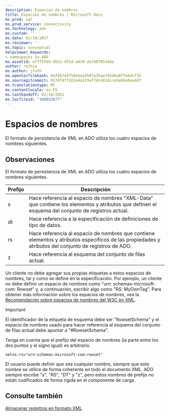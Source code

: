 ```yaml
---
description: Espacios de nombres
title: Espacios de nombres | Microsoft Docs
ms.prod: sql
ms.prod_service: connectivity
ms.technology: ado
ms.custom: ''
ms.date: 01/19/2017
ms.reviewer: ''
ms.topic: conceptual
helpviewer_keywords:
- namespaces in ADO
ms.assetid: efff5569-db52-451d-a039-2e74870534da
author: rothja
ms.author: jroth
ms.openlocfilehash: 6a7657e9758ebaa3507a35aef65d6a077e4dcf35
ms.sourcegitcommit: 917df4ffd22e4a229af7dc481dcce3ebba0aa4d7
ms.translationtype: MT
ms.contentlocale: es-ES
ms.lasthandoff: 02/10/2021
ms.locfileid: "100032677"
---
```

# <a name="namespaces"></a>Espacios de nombres
El formato de persistencia de XML en ADO utiliza los cuatro espacios de nombres siguientes.  
  
## <a name="remarks"></a>Observaciones  
 El formato de persistencia de XML en ADO utiliza los cuatro espacios de nombres siguientes.  
  
|Prefijo|Descripción|  
|------------|-----------------|  
|s|Hace referencia al espacio de nombres "XML-Data" que contiene los elementos y atributos que definen el esquema del conjunto de registros actual.|  
|dt|Hace referencia a la especificación de definiciones de tipo de datos.|  
|rs|Hace referencia al espacio de nombres que contiene elementos y atributos específicos de las propiedades y atributos del conjunto de registros de ADO.|  
|z|Hace referencia al esquema del conjunto de filas actual.|  
  
 Un cliente no debe agregar sus propias etiquetas a estos espacios de nombres, tal y como se define en la especificación. Por ejemplo, un cliente no debe definir un espacio de nombres como "urn: schemas-microsoft-com: Rowset" y, a continuación, escribir algo como "RS: MyOwnTag". Para obtener más información sobre los espacios de nombres, vea la [Recomendación sobre espacios de nombres del W3C en XML](http://www.w3.org/TR/REC-xml-names/).  
  
> [!IMPORTANT]
>  El identificador de la etiqueta de esquema debe ser "RowsetSchema" y el espacio de nombres usado para hacer referencia al esquema del conjunto de filas actual debe apuntar a "#RowsetSchema".  
  
 Tenga en cuenta que el prefijo del espacio de nombres (la parte entre los dos puntos y el signo igual) es arbitrario.  
  
```  
xmlns:rs="urn:schemas-microsoft-com:rowset"  
```  
  
 El usuario puede definir que sea cualquier nombre, siempre que este nombre se utilice de forma coherente en todo el documento XML. ADO siempre escribe "s", "RS", "DT" y "z", pero estos nombres de prefijo no están codificados de forma rígida en el componente de carga.  
  
## <a name="see-also"></a>Consulte también  
 [Almacenar registros en formato XML](./persisting-records-in-xml-format.md)